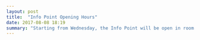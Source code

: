 ```yaml
---
layout: post
title:  "Info Point Opening Hours"
date: 2017-08-08 18:19
summary: "Starting from Wednesday, the Info Point will be open in room B3, 10:30-11:30 and 13:00-14:00"
---
```

